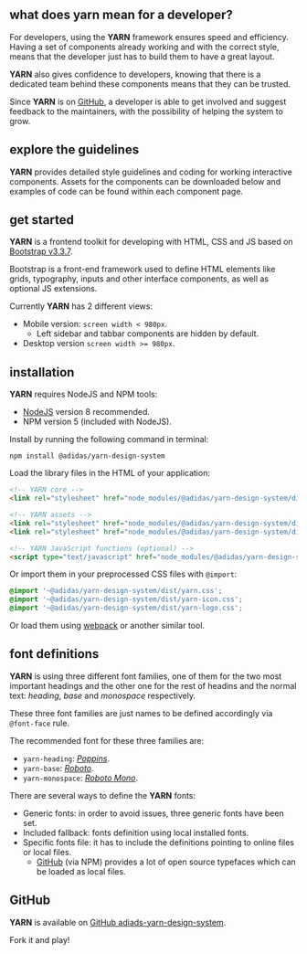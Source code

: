 ## what does yarn mean for a developer?

For developers, using the **YARN** framework ensures speed and efficiency. Having a set of components already
working and with the correct style, means that the developer just has to build them to have a great layout.

**YARN** also gives confidence to developers, knowing that there is a dedicated team behind these components
means that they can be trusted.

Since **YARN** is on [GitHub][yarn], a developer is able to get involved and suggest feedback to the maintainers, with the possibility of helping the system to grow.

## explore the guidelines

**YARN** provides detailed style guidelines and coding for working interactive components. Assets for the
components can be downloaded below and examples of code can be found within each component page.

## get started

**YARN** is a frontend toolkit for developing with HTML, CSS and JS based on [Bootstrap v3.3.7](https://getbootstrap.com/docs/3.3/).

Bootstrap is a front-end framework used to define HTML elements like grids, typography, inputs and other
interface components, as well as optional JS extensions.

Currently **YARN** has 2 different views:

- Mobile version: `screen width < 980px`.
    - Left sidebar and tabbar components are hidden by default.
- Desktop version `screen width >= 980px`.

## installation

**YARN** requires NodeJS and NPM tools:

- [NodeJS](https://nodejs.org) version 8 recommended.
- NPM version 5 (included with NodeJS).

Install by running the following command in terminal:

```
npm install @adidas/yarn-design-system
```

Load the library files in the HTML of your application:

```html
<!-- YARN core -->
<link rel="stylesheet" href="node_modules/@adidas/yarn-design-system/dist/yarn.css">

<!-- YARN assets -->
<link rel="stylesheet" href="node_modules/@adidas/yarn-design-system/dist/yarn-icon.css">
<link rel="stylesheet" href="node_modules/@adidas/yarn-design-system/dist/yarn-logo.css">

<!-- YARN JavaScript functions (optional) -->
<script type="text/javascript" href="node_modules/@adidas/yarn-design-system/dist/yarn.js">
```

Or import them in your preprocessed CSS files with `@import`:

```css
@import '~@adidas/yarn-design-system/dist/yarn.css';
@import '~@adidas/yarn-design-system/dist/yarn-icon.css';
@import '~@adidas/yarn-design-system/dist/yarn-logo.css';
```

Or load them using [webpack][webpack] or another similar tool.

## font definitions

**YARN** is using three different font families, one of them for the two most important headings and the other one for the rest of headins and the normal text: _heading_, _base_ and _monospace_ respectively.

These three font families are just names to be defined accordingly via `@font-face` rule.

The recommended font for these three families are:

- `yarn-heading`: [_Poppins_][poppins].
- `yarn-base`: [_Roboto_][roboto].
- `yarn-monospace`: [_Roboto Mono_][roboto-mono].

There are several ways to define the **YARN** fonts:

- Generic fonts: in order to avoid issues, three generic fonts have been set.
- Included fallback: fonts definition using local installed fonts.
- Specific fonts file: it has to include the definitions pointing to online files or local files.
    - [GitHub][open-source-typefaces] (via NPM) provides a lot of open source typefaces which can be loaded as local files.

## GitHub

**YARN** is available on [GitHub adiads-yarn-design-system][yarn].

Fork it and play!

[open-source-typefaces]: https://github.com/KyleAMathews/typefaces
[poppins]: https://fonts.google.com/specimen/Poppins
[roboto]: https://fonts.google.com/specimen/Roboto
[roboto-mono]: https://fonts.google.com/specimen/Roboto+Mono
[webpack]: https://webpack.js.org/
[yarn]: https://github.com/adidas/adidas-yarn-design-system
